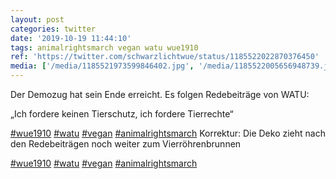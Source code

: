 ```yaml
---
layout: post
categories: twitter
date: '2019-10-19 11:44:10'
tags: animalrightsmarch vegan watu wue1910
ref: 'https://twitter.com/schwarzlichtwue/status/1185522022870376450'
media: ['/media/1185521973599846402.jpg', '/media/1185522005656948739.jpg']
---
```

Der Demozug hat sein Ende erreicht. Es folgen Redebeiträge von WATU:



„Ich fordere keinen Tierschutz, ich fordere Tierrechte“

[#wue1910](/t/wue1910) [#watu](/t/watu) [#vegan](/t/vegan) [#animalrightsmarch](/t/animalrightsmarch) 
Korrektur: Die Deko zieht nach den Redebeiträgen noch weiter zum Vierröhrenbrunnen

[#wue1910](/t/wue1910) [#watu](/t/watu) [#vegan](/t/vegan) [#animalrightsmarch](/t/animalrightsmarch)